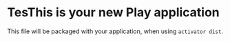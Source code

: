 TesThis is your new Play application
=================================

This file will be packaged with your application, when using `activator dist`.
